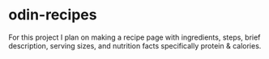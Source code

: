 # odin-recipes
For this project I plan on making a recipe page with ingredients, steps, brief description, serving sizes, and nutrition facts specifically protein & calories.